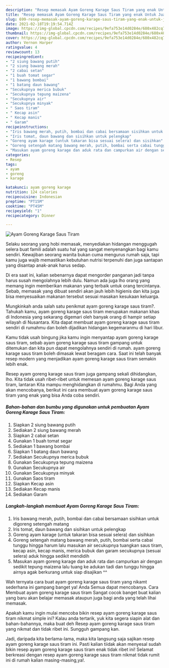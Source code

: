 ```yaml
---
description: "Resep memasak Ayam Goreng Karage Saus Tiram yang enak Untuk Jualan"
title: "Resep memasak Ayam Goreng Karage Saus Tiram yang enak Untuk Jualan"
slug: 699-resep-memasak-ayam-goreng-karage-saus-tiram-yang-enak-untuk-jualan
date: 2021-02-18T19:19:54.714Z
image: https://img-global.cpcdn.com/recipes/9efa753e14d0284e/680x482cq70/ayam-goreng-karage-saus-tiram-foto-resep-utama.jpg
thumbnail: https://img-global.cpcdn.com/recipes/9efa753e14d0284e/680x482cq70/ayam-goreng-karage-saus-tiram-foto-resep-utama.jpg
cover: https://img-global.cpcdn.com/recipes/9efa753e14d0284e/680x482cq70/ayam-goreng-karage-saus-tiram-foto-resep-utama.jpg
author: Vernon Harper
ratingvalue: 4
reviewcount: 13
recipeingredient:
- "2 siung bawang putih"
- "2 siung bawang merah"
- "2 cabai setan"
- "1 buah tomat segar"
- "1 bawang bombai"
- "1 batang daun bawang"
- "Secukupnya merica bubuk"
- "Secukupnya tepung maizena"
- "Secukupnya air"
- "Secukupnya minyak"
- " Saos tiram"
- " Kecap asin"
- " Kecap manis"
- " Garam"
recipeinstructions:
- "Iris bawang merah, putih, bombai dan cabai bersamaan sisihkan untuk digoreng setengah matang"
- "Iris tomat, daun bawang dan sisihkan untuk pelengkap"
- "Goreng ayam karage (untuk takaran bisa sesuai selera) dan sisihkan"
- "Goreng setengah matang bawang merah, putih, bombai serta cabai tunggu hingga harum lalu masukan air secukupnya tuangkan saus tiram, kecap asin, kecap manis, merica bubuk dan garam secukupnya (sesuai selera) aduk hingga sedikit mendidih"
- "Masukan ayam goreng karage dan aduk rata dan campurkan air dengan sedikit tepung maizena lalu tuang ke adukan tadi dan tunggu hingga airnya agak berkurang untuk siap disajikan ^^"
categories:
- Resep
tags:
- ayam
- goreng
- karage

katakunci: ayam goreng karage 
nutrition: 124 calories
recipecuisine: Indonesian
preptime: "PT15M"
cooktime: "PT45M"
recipeyield: "1"
recipecategory: Dinner

---
```



![Ayam Goreng Karage Saus Tiram](https://img-global.cpcdn.com/recipes/9efa753e14d0284e/680x482cq70/ayam-goreng-karage-saus-tiram-foto-resep-utama.jpg)

Selaku seorang yang hobi memasak, menyediakan hidangan menggugah selera buat famili adalah suatu hal yang sangat menyenangkan bagi kamu sendiri. Kewajiban seorang  wanita bukan cuma mengurus rumah saja, tapi kamu juga wajib memastikan kebutuhan nutrisi terpenuhi dan juga santapan yang disantap anak-anak harus sedap.

Di era  saat ini, kalian sebenarnya dapat mengorder panganan jadi tanpa harus susah mengolahnya lebih dulu. Namun ada juga lho orang yang memang ingin memberikan makanan yang terbaik untuk orang tercintanya. Sebab, memasak yang dibuat sendiri akan jauh lebih higienis dan kita juga bisa menyesuaikan makanan tersebut sesuai masakan kesukaan keluarga. 



Mungkinkah anda salah satu penikmat ayam goreng karage saus tiram?. Tahukah kamu, ayam goreng karage saus tiram merupakan makanan khas di Indonesia yang sekarang digemari oleh banyak orang di hampir setiap wilayah di Nusantara. Kita dapat membuat ayam goreng karage saus tiram sendiri di rumahmu dan boleh dijadikan hidangan kegemaranmu di hari libur.

Kamu tidak usah bingung jika kamu ingin menyantap ayam goreng karage saus tiram, sebab ayam goreng karage saus tiram gampang untuk ditemukan dan kita pun dapat mengolahnya sendiri di rumah. ayam goreng karage saus tiram boleh dimasak lewat beragam cara. Saat ini telah banyak resep modern yang menjadikan ayam goreng karage saus tiram semakin lebih enak.

Resep ayam goreng karage saus tiram juga gampang sekali dihidangkan, lho. Kita tidak usah ribet-ribet untuk memesan ayam goreng karage saus tiram, lantaran Kita mampu menghidangkan di rumahmu. Bagi Anda yang akan mencobanya, berikut ini cara membuat ayam goreng karage saus tiram yang enak yang bisa Anda coba sendiri.

<!--inarticleads1-->

##### Bahan-bahan dan bumbu yang digunakan untuk pembuatan Ayam Goreng Karage Saus Tiram:

1. Siapkan 2 siung bawang putih
1. Sediakan 2 siung bawang merah
1. Siapkan 2 cabai setan
1. Gunakan 1 buah tomat segar
1. Sediakan 1 bawang bombai
1. Siapkan 1 batang daun bawang
1. Sediakan Secukupnya merica bubuk
1. Gunakan Secukupnya tepung maizena
1. Gunakan Secukupnya air
1. Gunakan Secukupnya minyak
1. Gunakan  Saos tiram
1. Siapkan  Kecap asin
1. Sediakan  Kecap manis
1. Sediakan  Garam




<!--inarticleads2-->

##### Langkah-langkah membuat Ayam Goreng Karage Saus Tiram:

1. Iris bawang merah, putih, bombai dan cabai bersamaan sisihkan untuk digoreng setengah matang
1. Iris tomat, daun bawang dan sisihkan untuk pelengkap
1. Goreng ayam karage (untuk takaran bisa sesuai selera) dan sisihkan
1. Goreng setengah matang bawang merah, putih, bombai serta cabai tunggu hingga harum lalu masukan air secukupnya tuangkan saus tiram, kecap asin, kecap manis, merica bubuk dan garam secukupnya (sesuai selera) aduk hingga sedikit mendidih
1. Masukan ayam goreng karage dan aduk rata dan campurkan air dengan sedikit tepung maizena lalu tuang ke adukan tadi dan tunggu hingga airnya agak berkurang untuk siap disajikan ^^




Wah ternyata cara buat ayam goreng karage saus tiram yang nikamt sederhana ini gampang banget ya! Anda Semua dapat mencobanya. Cara Membuat ayam goreng karage saus tiram Sangat cocok banget buat kalian yang baru akan belajar memasak ataupun juga bagi anda yang telah lihai memasak.

Apakah kamu ingin mulai mencoba bikin resep ayam goreng karage saus tiram nikmat simple ini? Kalau anda tertarik, yuk kita segera siapin alat dan bahan-bahannya, maka buat deh Resep ayam goreng karage saus tiram yang nikmat dan tidak ribet ini. Sungguh gampang kan. 

Jadi, daripada kita berlama-lama, maka kita langsung saja sajikan resep ayam goreng karage saus tiram ini. Pasti kalian tiidak akan menyesal sudah bikin resep ayam goreng karage saus tiram enak tidak ribet ini! Selamat berkreasi dengan resep ayam goreng karage saus tiram nikmat tidak rumit ini di rumah kalian masing-masing,ya!.

